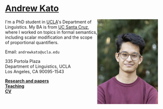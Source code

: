 # [Andrew Kato](https://andrewmkato.github.io)

<img align="right" src="/images/IMG_44934.jpg" class="responsive" width="200" height="280" max-width="200" max-height="280"/>

I'm a PhD student in [UCLA](https://linguistics.ucla.edu/about/)'s Department of Linguistics. My BA is from [UC Santa Cruz](https://linguistics.ucsc.edu), where I worked on topics in formal semantics, including scalar modification and the scope of proportional quantifiers.

Email: `andrewkato@ucla.edu`

335 Portola Plaza  
Department of Linguistics, UCLA   
Los Angeles, CA 90095-1543

**[Research and papers](research.md)**  
**[Teaching](teaching.md)**  
**[CV](/CV-Kato.pdf)**  
